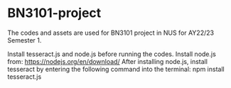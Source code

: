 # BN3101-project

The codes and assets are used for BN3101 project in NUS for AY22/23 Semester 1.

Install tesseract.js and node.js before running the codes.
Install node.js from: https://nodejs.org/en/download/
After installing node.js, install tesseract by entering the following command into the terminal: npm install tesseract.js
